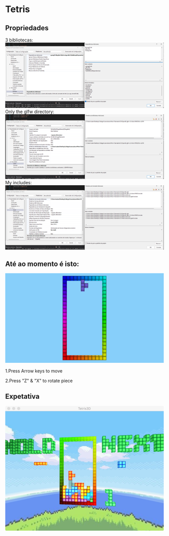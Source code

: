 # Tetris

## Propriedades
3 bibliotecas:
![bibliotecas](./propriedades/libs.png "bibliotecas")
Only the glfw directory:
![Diretorias_de_bibliotecas](./propriedades/libs_directories.png "Diretorias_de_bibliotecas")
My includes:
![includes](./propriedades/includes.png "includes")


## Até ao momento é isto:
![status](./textures/status.png "status")

1.Press Arrow keys to move

2.Press "Z" & "X" to rotate piece

## Expetativa
![expectation](./textures/expectations.jpeg "expectation")
